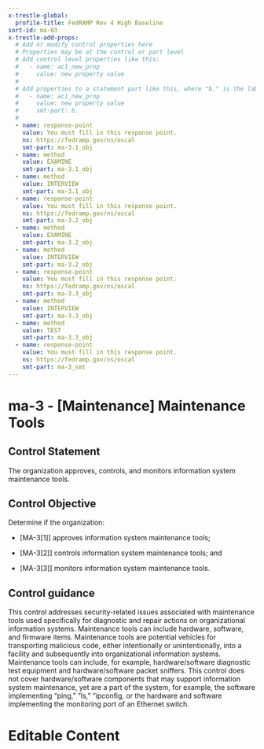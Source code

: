 ```yaml
---
x-trestle-global:
  profile-title: FedRAMP Rev 4 High Baseline
sort-id: ma-03
x-trestle-add-props:
  # Add or modify control properties here
  # Properties may be at the control or part level
  # Add control level properties like this:
  #   - name: ac1_new_prop
  #     value: new property value
  #
  # Add properties to a statement part like this, where "b." is the label of the target statement part
  #   - name: ac1_new_prop
  #     value: new property value
  #     smt-part: b.
  #
  - name: response-point
    value: You must fill in this response point.
    ns: https://fedramp.gov/ns/oscal
    smt-part: ma-3.1_obj
  - name: method
    value: EXAMINE
    smt-part: ma-3.1_obj
  - name: method
    value: INTERVIEW
    smt-part: ma-3.1_obj
  - name: response-point
    value: You must fill in this response point.
    ns: https://fedramp.gov/ns/oscal
    smt-part: ma-3.2_obj
  - name: method
    value: EXAMINE
    smt-part: ma-3.2_obj
  - name: method
    value: INTERVIEW
    smt-part: ma-3.2_obj
  - name: response-point
    value: You must fill in this response point.
    ns: https://fedramp.gov/ns/oscal
    smt-part: ma-3.3_obj
  - name: method
    value: INTERVIEW
    smt-part: ma-3.3_obj
  - name: method
    value: TEST
    smt-part: ma-3.3_obj
  - name: response-point
    value: You must fill in this response point.
    ns: https://fedramp.gov/ns/oscal
    smt-part: ma-3_smt
---
```


# ma-3 - \[Maintenance\] Maintenance Tools

## Control Statement

The organization approves, controls, and monitors information system maintenance tools.

## Control Objective

Determine if the organization:

- \[MA-3[1]\] approves information system maintenance tools;

- \[MA-3[2]\] controls information system maintenance tools; and

- \[MA-3[3]\] monitors information system maintenance tools.

## Control guidance

This control addresses security-related issues associated with maintenance tools used specifically for diagnostic and repair actions on organizational information systems. Maintenance tools can include hardware, software, and firmware items. Maintenance tools are potential vehicles for transporting malicious code, either intentionally or unintentionally, into a facility and subsequently into organizational information systems. Maintenance tools can include, for example, hardware/software diagnostic test equipment and hardware/software packet sniffers. This control does not cover hardware/software components that may support information system maintenance, yet are a part of the system, for example, the software implementing “ping,” “ls,” “ipconfig, or the hardware and software implementing the monitoring port of an Ethernet switch.

# Editable Content

<!-- Make additions and edits below -->
<!-- The above represents the contents of the control as received by the profile, prior to additions. -->
<!-- If the profile makes additions to the control, they will appear below. -->
<!-- The above markdown may not be edited but you may edit the content below, and/or introduce new additions to be made by the profile. -->
<!-- If there is a yaml header at the top, parameter values may be edited. Use --set-parameters to incorporate the changes during assembly. -->
<!-- The content here will then replace what is in the profile for this control, after running profile-assemble. -->
<!-- The added parts in the profile for this control are below.  You may edit them and/or add new ones. -->
<!-- Each addition must have a heading either of the form ## Control my_addition_name -->
<!-- or ## Part a. (where the a. refers to one of the control statement labels.) -->
<!-- "## Control" parts are new parts added after the statement part. -->
<!-- "## Part" parts are new parts added into the top-level statement part with that label. -->
<!-- Subparts may be added with nested hash levels of the form ### My Subpart Name -->
<!-- underneath the parent ## Control or ## Part being added -->
<!-- See https://ibm.github.io/compliance-trestle/tutorials/ssp_profile_catalog_authoring/ssp_profile_catalog_authoring for guidance. -->
